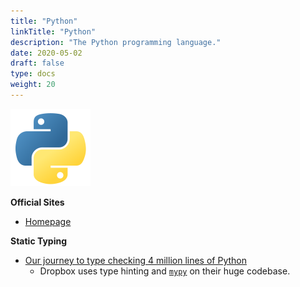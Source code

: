 ```yaml
---
title: "Python"
linkTitle: "Python"
description: "The Python programming language."
date: 2020-05-02
draft: false
type: docs
weight: 20
---
```


![Python Logo](python.png)

**Official Sites**

* [Homepage](https://python.org)

**Static Typing**

* [Our journey to type checking 4 million lines of Python](https://dropbox.tech/application/our-journey-to-type-checking-4-million-lines-of-python)
  * Dropbox uses type hinting and [`mypy`](http://mypy-lang.org/) on their huge codebase.
